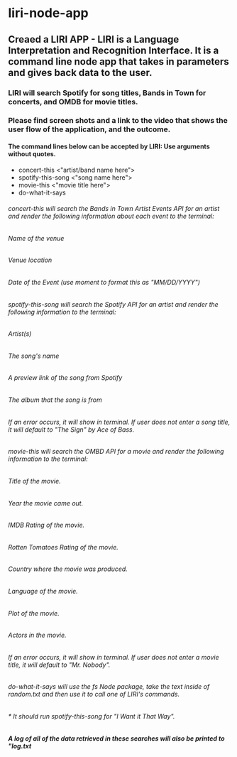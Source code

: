 # liri-node-app

## Creaed a LIRI APP - LIRI is a Language Interpretation and Recognition Interface. It is a command line node app that takes in parameters and gives back data to the user.

### LIRI will search Spotify for song titles, Bands in Town for concerts, and OMDB for movie titles.

### Please find screen shots and a link to the video that shows the user flow of the application, and the outcome. 

#### The command lines below can be accepted by LIRI: Use arguments without quotes. 

* concert-this <"artist/band name here">
* spotify-this-song <"song name here">
* movie-this <"movie title here">
* do-what-it-says

###### concert-this will search the Bands in Town Artist Events API for an artist and render the following information about each event to the terminal:
###### Name of the venue
###### Venue location
###### Date of the Event (use moment to format this as "MM/DD/YYYY")


###### spotify-this-song will search the Spotify API for an artist and render the following information to the terminal:
###### Artist(s)
###### The song's name
###### A preview link of the song from Spotify
###### The album that the song is from

###### If an error occurs, it will show in terminal. If user does not enter a song title, it will default to "The Sign" by Ace of Bass.

###### movie-this will search the OMBD API for a movie and render the following information to the terminal:
###### Title of the movie.
###### Year the movie came out.
###### IMDB Rating of the movie.
###### Rotten Tomatoes Rating of the movie.
###### Country where the movie was produced.
###### Language of the movie.
###### Plot of the movie.
###### Actors in the movie.

###### If an error occurs, it will show in terminal. If user does not enter a movie title, it will default to "Mr. Nobody".

###### do-what-it-says will use the fs Node package, take the text inside of random.txt and then use it to call one of LIRI's commands.
###### * It should run spotify-this-song for "I Want it That Way".

##### A log of all of the data retrieved in these searches will also be printed to "log.txt
